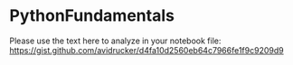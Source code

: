 # PythonFundamentals

Please use the text here to analyze in your notebook file: https://gist.github.com/avidrucker/d4fa10d2560eb64c7966fe1f9c9209d9
